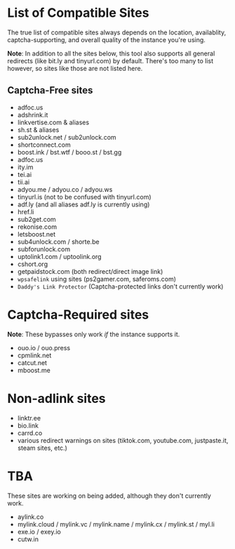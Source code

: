 # List of Compatible Sites
The true list of compatible sites always depends on the location, availablity, captcha-supporting, and overall quality of the instance you're using.

**Note**: In addition to all the sites below, this tool also supports all general redirects (like bit.ly and tinyurl.com) by default. There's too many to list however, so sites like those are not listed here.

## Captcha-Free sites
- adfoc.us
- adshrink.it
- linkvertise.com & aliases
- sh.st & aliases
- sub2unlock.net / sub2unlock.com
- shortconnect.com
- boost.ink / bst.wtf / booo.st / bst.gg
- adfoc.us
- ity.im
- tei.ai
- tii.ai
- adyou.me / adyou.co / adyou.ws 
- tinyurl.is (not to be confused with tinyurl.com)
- adf.ly (and all aliases adf.ly is currently using)
- href.li
- sub2get.com
- rekonise.com
- letsboost.net
- sub4unlock.com / shorte.be
- subforunlock.com
- uptolink1.com / uptoolink.org
- cshort.org
- getpaidstock.com (both redirect/direct image link)
- ``wpsafelink`` using sites (ps2gamer.com, saferoms.com)
- ``Daddy's Link Protector`` (Captcha-protected links don't currently work)

# Captcha-Required sites
**Note**: These bypasses only work *if* the instance supports it.

- ouo.io / ouo.press
- cpmlink.net
- catcut.net
- mboost.me

# Non-adlink sites

- linktr.ee
- bio.link
- carrd.co
- various redirect warnings on sites (tiktok.com, youtube.com, justpaste.it, steam sites, etc.)

# TBA
These sites are working on being added, although they don't currently work.

- aylink.co
- mylink.cloud / mylink.vc / mylink.name / mylink.cx / mylink.st / myl.li
- exe.io / exey.io
- cutw.in